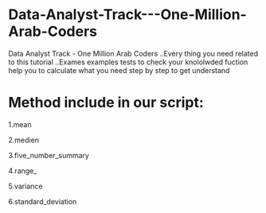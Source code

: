 # Data-Analyst-Track---One-Million-Arab-Coders
Data Analyst Track - One Million Arab Coders ..Every thing you need related to this tutorial ..Exames examples tests to check your knololwded fuction help you to calculate what you need step by step to get understand 

# Method include in our script:

1.mean

2.medien

3.five_number_summary

4.range_

5.variance

6.standard_deviation

